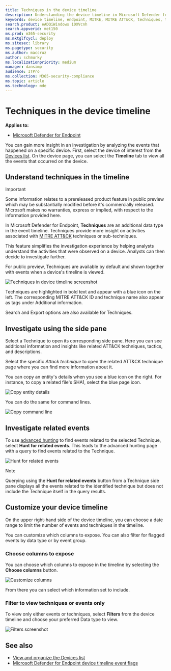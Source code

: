 ```yaml
---
title: Techniques in the device timeline
description: Understanding the device timeline in Microsoft Defender for Endpoint
keywords: device timeline, endpoint, MITRE, MITRE ATT&CK, techniques, tactics
search.product: eADQiWindows 10XVcnh
search.appverid: met150
ms.prod: m365-security
ms.mktglfcycl: deploy
ms.sitesec: library
ms.pagetype: security
ms.author: maccruz
author: schmurky
ms.localizationpriority: medium
manager: dansimp
audience: ITPro
ms.collection: M365-security-compliance
ms.topic: article
ms.technology: mde
---
```


# Techniques in the device timeline


**Applies to:**
- [Microsoft Defender for Endpoint](https://go.microsoft.com/fwlink/p/?linkid=2154037)


You can gain more insight in an investigation by analyzing the events that happened on a specific device. First, select the device of interest from the [Devices list](machines-view-overview.md). On the device page, you can select the **Timeline** tab to view all the events that occurred on the device.

## Understand techniques in the timeline

>[!IMPORTANT]
>Some information relates to a prereleased product feature in public preview which may be substantially modified before it's commercially released. Microsoft makes no warranties, express or implied, with respect to the information provided here.

In Microsoft Defender for Endpoint, **Techniques** are an additional data type in the event timeline. Techniques provide more insight on activities associated with [MITRE ATT&CK](https://attack.mitre.org/) techniques or sub-techniques. 

This feature simplifies the investigation experience by helping analysts understand the activities that were observed on a device. Analysts can then decide to investigate further.

For public preview, Techniques are available by default and shown together with events when a device's timeline is viewed. 

![Techniques in device timeline screenshot](images/device-timeline-2.png)

Techniques are highlighted in bold text and appear with a blue icon on the left. The corresponding MITRE ATT&CK ID and technique name also appear as tags under Additional information. 

Search and Export options are also available for Techniques.

## Investigate using the side pane

Select a Technique to open its corresponding side pane. Here you can see additional information and insights like related ATT&CK techniques, tactics, and descriptions. 

Select the specific *Attack technique* to open the related ATT&CK technique page where you can find more information about it.

You can copy an entity's details when you see a blue icon on the right. For instance, to copy a related file's SHA1, select the blue page icon.

![Copy entity details](images/techniques-sha1.png)

You can do the same for command lines.

![Copy command line](images/techniques-cmd.png)


## Investigate related events

To use [advanced hunting](advanced-hunting-overview.md) to find events related to the selected Technique, select **Hunt for related events**. This leads to the advanced hunting page with a query to find events related to the Technique.

![Hunt for related events](images/techniques-hunting.png)

>[!NOTE]
>Querying using the **Hunt for related events** button from a Technique side pane displays all the events related to the identified technique but does not include the Technique itself in the query results.


## Customize your device timeline

On the upper right-hand side of the device timeline, you can choose a date range to limit the number of events and techniques in the timeline. 

You can customize which columns to expose. You can also filter for flagged events by data type or by event group.

### Choose columns to expose
You can choose which columns to expose in the timeline by selecting the **Choose columns** button.

![Customize columns](images/timeline-columns.png)

From there you can select which information set to include.

### Filter to view techniques or events only

To view only either events or techniques, select **Filters** from the device timeline and choose your preferred Data type to view.

![Filters screenshot](images/device-timeline-filters.png)



## See also
- [View and organize the Devices list](machines-view-overview.md)
- [Microsoft Defender for Endpoint device timeline event flags](device-timeline-event-flag.md) 


 

